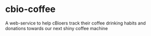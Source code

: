 # cbio-coffee
A web-service to help cBioers track their coffee drinking habits and donations towards our next shiny coffee machine
